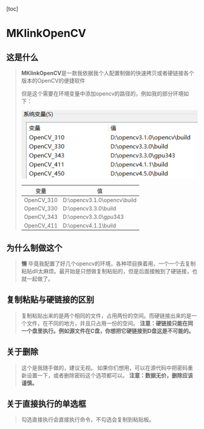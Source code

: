 [toc]

# MKlinkOpenCV

## 这是什么

> **MKlinkOpenCV**是一款我依据我个人配置制做的快速拷贝或者硬链接各个版本的OpenCV的便捷软件
>
> 但是这个需要在环境变量中添加opencv的路径的，例如我的部分环境如下：
>
> ![img\EnvironmentVar.png](.\img\EnvironmentVar.png)
>
> | 变量       | 值                          |
> | ---------- | --------------------------- |
> | OpenCV_310 | D:\opencv3.1.0\opencv\build |
> | OpenCV_330 | D:\opencv3.3.0\build        |
> | OpenCV_343 | D:\opencv3.3.0\gpu343       |
> | OpenCV_411 | D:\opencv4.1.1\build        |
>
> 

## 为什么制做这个

> **懒**
> 毕竟我配置了好几个opencv的环境，各种项目换着用，一个一个去复制粘贴dll太麻烦。最开始是只想做复制粘贴的，但是后面接触到了硬链接，也就一起做了。

## 复制粘贴与硬链接的区别

> 复制粘贴出来的是两个相同的文件，占用两份的空间。而硬链接出来的是一个文件，在不同的地方，并且只占用一份的空间。
> **注意：硬链接只能在同一个盘里执行。例如源文件在C盘，你想把它硬链接到D盘这是不可能的。**

## 关于删除

> 这个是我随手做的，建议无视。
> 如果你们想用，可以在源代码中把密码重新设置一下，或者删除密码这个选项都可以。
> **注意：数据无价，删除应该谨慎。**

## 关于直接执行的单选框

> 勾选直接执行会直接执行命令，不勾选会复制到粘贴板。